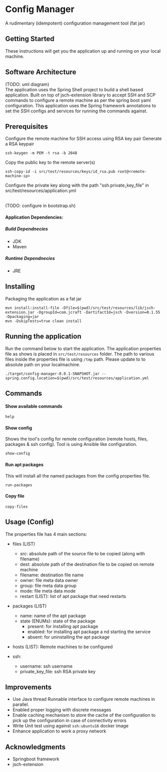 # Config Manager

A rudimentary (idempotent) configuration management tool (fat jar)

## Getting Started

These instructions will get you the application up and running on your local machine.

## Software Architecture
(TODO: uml diagram)
<br />
The application uses the Spring Shell project to build a shell based application. Built on top of jsch-extension library to accept SSH and SCP commands to configure a remote machine as per the spring boot yaml configuration. This application uses the Spring framework annotations to set the SSH configs and services for running the commands against.


## Prerequisites

Configure the remote machine for SSH access using RSA key pair
Generate a RSA keypair
```
ssh-keygen -m PEM -t rsa -b 2048
```

Copy the public key to the remote server(s)
```
ssh-copy-id -i src/test/resources/keys/id_rsa.pub root@<remote-machine-ip>
```

Configure the private key along with the path "ssh.private_key_file" in src/test/resources/application.yml

<br />
(TODO: configure in bootstrap.sh)

#### Application Dependencies:
##### Build Dependnecies
* JDK
* Maven

##### Runtime Dependnecies
* JRE



## Installing

Packaging the application as a fat jar
```
mvn install:install-file -Dfile=$(pwd)/src/test/resources/lib/jsch-extension.jar -DgroupId=com.jcraft -DartifactId=jsch -Dversion=0.1.55 -Dpackaging=jar
mvn -DskipTests=true clean install
```


## Running the application

Run the command below to start the application. The application properties file as shows is placed in `src/test/resources` folder. The path to various files inside the properties file is using `/tmp` path. Please update to to absolute path on your localmachine.
```
./target/config-manager-0.0.1-SNAPSHOT.jar --spring.config.location=$(pwd)/src/test/resources/application.yml
```
## Commands
#### Show available commands
```
help
```

#### Show config
Shows the tool's config for remote configuration (remote hosts, files, packages & ssh config). Tool is using Ansible like configuration.

```
show-config
```

#### Run apt packages
This will install all the named packages from the config properties file.
```
run-packages
```

#### Copy file
```
copy-files
```

## Usage (Config)
The properties file has 4 main sections:
* files (LIST)
    * src: absolute path of the source file to be copied (along with filename)
    * dest: absolute path of the destination file to be copied on remote machine
    * filename: destination file name
    * owner: file meta data owner
    * group: file meta data group
    * mode: file meta data mode
    * restart (LIST): list of apt package that need restarts

* packages (LIST)
    * name: name of the apt package
    * state (ENUMs): state of the package
        * present: for installing apt package
        * enabled: for installing apt package a nd starting the service
        * absent: for uninstalling the apt package

* hosts (LIST): Remote machines to be configured

* ssh:
    * username: ssh username
    * private_key_file: ssh RSA private key
    

## Improvements
* Use Java thread Runnable interface to configure remote machines in parallel.
* Enabled proper logging with discrete messages
* Enable caching mechanism to store the cache of the configuration to pick up the configuration in case of connectivity errors
* Write Unit test using against `ssh:ubuntu16` docker image
* Enhance application to work a proxy network


## Acknowledgments

* Springboot framework
* jsch-extension

